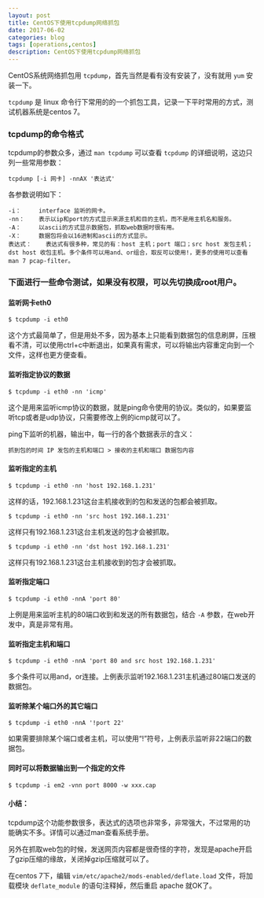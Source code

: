 ```yaml
---
layout: post
title: CentOS下使用tcpdump网络抓包
date: 2017-06-02
categories: blog
tags: [operations,centos]
description: CentOS下使用tcpdump网络抓包
---
```


CentOS系统网络抓包用 `tcpdump`，首先当然是看有没有安装了，没有就用 `yum` 安装一下。

`tcpdump` 是 linux 命令行下常用的的一个抓包工具，记录一下平时常用的方式，测试机器系统是centos 7。

### tcpdump的命令格式

tcpdump的参数众多，通过 `man tcpdump` 可以查看 `tcpdump` 的详细说明，这边只列一些常用参数：

	tcpdump [-i 网卡] -nnAX '表达式'

各参数说明如下：

	-i：		interface 监听的网卡。
	-nn：	表示以ip和port的方式显示来源主机和目的主机，而不是用主机名和服务。
	-A：		以ascii的方式显示数据包，抓取web数据时很有用。
	-X：		数据包将会以16进制和ascii的方式显示。
	表达式：	表达式有很多种，常见的有：host 主机；port 端口；src host 发包主机；dst host 收包主机。多个条件可以用and、or组合，取反可以使用!，更多的使用可以查看man 7 pcap-filter。

### 下面进行一些命令测试，如果没有权限，可以先切换成root用户。

#### 监听网卡eth0

	$ tcpdump -i eth0

这个方式最简单了，但是用处不多，因为基本上只能看到数据包的信息刷屏，压根看不清，可以使用ctrl+c中断退出，如果真有需求，可以将输出内容重定向到一个文件，这样也更方便查看。

#### 监听指定协议的数据

	$ tcpdump -i eth0 -nn 'icmp'

这个是用来监听icmp协议的数据，就是ping命令使用的协议。类似的，如果要监听tcp或者是udp协议，只需要修改上例的icmp就可以了。

ping下监听的机器，输出中，每一行的各个数据表示的含义：

	抓到包的时间 IP 发包的主机和端口 > 接收的主机和端口 数据包内容

#### 监听指定的主机

	$ tcpdump -i eth0 -nn 'host 192.168.1.231'

这样的话，192.168.1.231这台主机接收到的包和发送的包都会被抓取。

	$ tcpdump -i eth0 -nn 'src host 192.168.1.231'

这样只有192.168.1.231这台主机发送的包才会被抓取。

	$ tcpdump -i eth0 -nn 'dst host 192.168.1.231'

这样只有192.168.1.231这台主机接收到的包才会被抓取。

#### 监听指定端口

	$ tcpdump -i eth0 -nnA 'port 80'

上例是用来监听主机的80端口收到和发送的所有数据包，结合 `-A` 参数，在web开发中，真是非常有用。

#### 监听指定主机和端口

	$ tcpdump -i eth0 -nnA 'port 80 and src host 192.168.1.231'

多个条件可以用and，or连接。上例表示监听192.168.1.231主机通过80端口发送的数据包。

#### 监听除某个端口外的其它端口

	$ tcpdump -i eth0 -nnA '!port 22'

如果需要排除某个端口或者主机，可以使用“!”符号，上例表示监听非22端口的数据包。

#### 同时可以将数据输出到一个指定的文件

	$ tcpdump -i em2 -vnn port 8000 -w xxx.cap

#### 小结：

tcpdump这个功能参数很多，表达式的选项也非常多，非常强大，不过常用的功能确实不多。详情可以通过man查看系统手册。

另外在抓取web包的时候，发送网页内容都是很奇怪的字符，发现是apache开启了gzip压缩的缘故，关闭掉gzip压缩就可以了。

在centos 7下，编辑 `vim/etc/apache2/mods-enabled/deflate.load` 文件，将加载模块 `deflate_module` 的语句注释掉，然后重启 apache 就OK了。